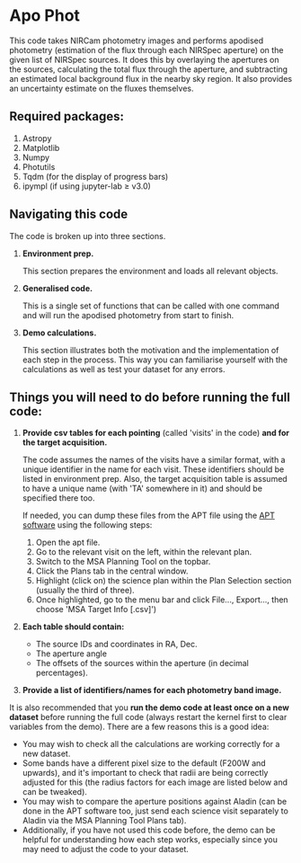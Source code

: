 # Apo Phot
This code takes NIRCam photometry images and performs apodised photometry (estimation of the flux through each NIRSpec aperture) on the given list of NIRSpec sources. It does this by overlaying the apertures on the sources, calculating the total flux through the aperture, and subtracting an estimated local background flux in the nearby sky region. It also provides an uncertainty estimate on the fluxes themselves.

## Required packages:
1. Astropy
2. Matplotlib
3. Numpy
4. Photutils
5. Tqdm (for the display of progress bars)
6. ipympl (if using jupyter-lab $\ge$ v3.0)

## Navigating this code

The code is broken up into three sections.
1. **Environment prep.**
   
   This section prepares the environment and loads all relevant objects.
   
2. **Generalised code.**
   
   This is a single set of functions that can be called with one command and will run the apodised photometry from start to finish.
   
3. **Demo calculations.**

   This section illustrates both the motivation and the implementation of each step in the process. This way you can familiarise yourself with the calculations as well as test your dataset for any errors.

## Things you will need to do before running the full code:

1. **Provide csv tables for each pointing** (called 'visits' in the code) **and for the target acquisition.**

   The code assumes the names of the visits have a similar format, with a unique identifier in the name for each visit. These identifiers should be listed in environment prep. Also, the target acquisition table is assumed to have a unique name (with 'TA' somewhere in it) and should be specified there too.
   
   If needed, you can dump these files from the APT file using the <a href="https://www.stsci.edu/scientific-community/software/astronomers-proposal-tool-apt">APT software</a> using the following steps:
    1. Open the apt file.
    2. Go to the relevant visit on the left, within the relevant plan.
    3. Switch to the MSA Planning Tool on the topbar.
    4. Click the Plans tab in the central window.
    5. Highlight (click on) the science plan within the Plan Selection section (usually the third of three).
    6. Once highlighted, go to the menu bar and click File..., Export..., then choose 'MSA Target Info [.csv]')
   
2. **Each table should contain:**
    - The source IDs and coordinates in RA, Dec.
    - The aperture angle
    - The offsets of the sources within the aperture (in decimal percentages).

3. **Provide a list of identifiers/names for each photometry band image.**

It is also recommended that you **run the demo code at least once on a new dataset** before running the full code (always restart the kernel first to clear variables from the demo). There are a few reasons this is a good idea:
- You may wish to check all the calculations are working correctly for a new dataset.
- Some bands have a different pixel size to the default (F200W and upwards), and it's important to check that radii are being correctly adjusted for this (the radius factors for each image are listed below and can be tweaked).
- You may wish to compare the aperture positions against Aladin (can be done in the APT software too, just send each science visit separately to Aladin via the MSA Planning Tool Plans tab).
- Additionally, if you have not used this code before, the demo can be helpful for understanding how each step works, especially since you may need to adjust the code to your dataset.
